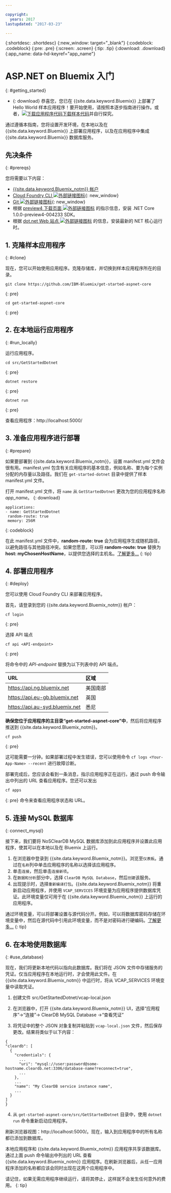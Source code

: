 ```yaml
---

copyright:
  years: 2017
lastupdated: "2017-03-23"

---
```


{:shortdesc: .shortdesc}
{:new_window: target="_blank"}
{:codeblock: .codeblock}
{:pre: .pre}
{:screen: .screen}
{:tip: .tip}
{:download: .download}
{:app_name: data-hd-keyref="app_name"}

# ASP.NET on Bluemix 入门
{: #getting_started}

* {: download} 恭喜您，您已在 {{site.data.keyword.Bluemix}} 上部署了 Hello World 样本应用程序！要开始使用，请按照本逐步指南进行操作。或者，<a class="xref" href="http://bluemix.net" target="_blank" title="（下载样本代码）"><img class="hidden" src="../../images/btn_starter-code.svg" alt="下载应用程序代码" />下载样本代码</a>并自行探究。

通过遵循本指南，您将设置开发环境，在本地以及在 {{site.data.keyword.Bluemix}} 上部署应用程序，以及在应用程序中集成 {{site.data.keyword.Bluemix}} 数据库服务。

## 先决条件
{: #prereqs}

您将需要以下内容：
* [{{site.data.keyword.Bluemix_notm}} 帐户](https://console.ng.bluemix.net/registration/)
* [Cloud Foundry CLI ![外部链接图标](../../icons/launch-glyph.svg "外部链接图标")](https://github.com/cloudfoundry/cli#downloads){: new_window}
* [Git ![外部链接图标](../../icons/launch-glyph.svg "外部链接图标")](https://git-scm.com/downloads){: new_window}
* 根据 [preview4 下载页面 ![外部链接图标](../../icons/launch-glyph.svg "外部链接图标")](https://github.com/dotnet/core/blob/master/release-notes/download-archives/preview4-download.md) 的指示信息，安装 .NET Core 1.0.0-preview4-004233 SDK。
* 根据 [dot.net Web 站点 ![外部链接图标](../../icons/launch-glyph.svg "外部链接图标")](https://www.microsoft.com/net/download/core#/runtime) 的信息，安装最新的 NET 核心运行时。

## 1. 克隆样本应用程序
{: #clone}

现在，您可以开始使用应用程序。克隆存储库，并切换到样本应用程序所在的目录。
  ```
git clone https://github.com/IBM-Bluemix/get-started-aspnet-core
  ```
  {: pre}
  ```
cd get-started-aspnet-core
  ```
  {: pre}

## 2. 在本地运行应用程序
{: #run_locally}

运行应用程序。
  ```
cd src/GetStartedDotnet
  ```
  {: pre}
  ```
dotnet restore
  ```
  {: pre}
  ```
dotnet run
  ```
  {: pre}

查看应用程序：http://localhost:5000/

## 3. 准备应用程序进行部署
{: #prepare}

如果要部署到 {{site.data.keyword.Bluemix_notm}}，设置 manifest.yml 文件会很有用。manifest.yml 包含有关应用程序的基本信息，例如名称、要为每个实例分配的内存量以及路径。我们在 `get-started-dotnet` 目录中提供了样本 manifest.yml 文件。

打开 manifest.yml 文件，将 `name` 从 `GetStartedDotnet` 更改为您的应用程序名称 <var class="keyword varname" data-hd-keyref="app_name">app_name</var>。
{: download}

  ```
 applications:
 - name: GetStartedDotnet
   random-route: true
   memory: 256M
  ```
  {: codeblock}

在此 manifest.yml 文件中，**random-route: true** 会为应用程序生成随机路径，以避免路径与其他路径冲突。如果您愿意，可以将 **random-route: true** 替换为 **host: myChosenHostName**，以提供您选择的主机名。[了解更多...](/docs/manageapps/depapps.html#appmanifest)
{: tip}

## 4. 部署应用程序
{: #deploy}

您可以使用 Cloud Foundry CLI 来部署应用程序。

首先，请登录到您的 {{site.data.keyword.Bluemix_notm}} 帐户：
  ```
cf login
```
  {: pre}

选择 API 端点
  ```
cf api <API-endpoint>
  ```
  {: pre}

将命令中的 *API-endpoint* 替换为以下列表中的 API 端点。

|URL                             |区域            |
|:-------------------------------|:---------------|
| https://api.ng.bluemix.net     | 美国南部       |
| https://api.eu-gb.bluemix.net  | 英国           |
| https://api.au-syd.bluemix.net | 悉尼           |

**确保您位于应用程序的主目录“get-started-aspnet-core”中**，然后将应用程序推送到 {{site.data.keyword.Bluemix_notm}}。
  ```
cf push
```
  {: pre}

这可能需要一分钟。如果部署过程中发生错误，您可以使用命令 `cf logs <Your-App-Name> --recent` 进行故障诊断。

部署完成后，您应该会看到一条消息，指示应用程序正在运行。通过 push 命令输出中列出的 URL 查看应用程序。您还可以发出 
  ```
cf apps
  ```
  {: pre}
  命令来查看应用程序状态和 URL。

## 5. 连接 MySQL 数据库
{: connect_mysql}

接下来，我们要将 NoSClearDB MySQL 数据库添加到此应用程序并设置此应用程序，使其可以在本地以及在 Bluemix 上运行。

1. 在浏览器中登录到 {{site.data.keyword.Bluemix_notm}}。浏览至`仪表板`。通过在`名称`列中单击应用程序的名称以选择该应用程序。
2. 单击`连接`，然后单击`连接新项`。
2. 在`数据和分析`部分中，选择 `ClearDB MySQL Database`，然后`创建`该服务。
3. 出现提示时，选择`重新编译打包`。{{site.data.keyword.Bluemix_notm}} 将重新启动应用程序，并使用 `VCAP_SERVICES` 环境变量为应用程序提供数据库凭证。此环境变量仅可用于在 {{site.data.keyword.Bluemix_notm}} 上运行的应用程序。

通过环境变量，可以将部署设置与源代码分开。例如，可以将数据库密码存储在环境变量中，然后在源代码中引用此环境变量，而不是对密码进行硬编码。[了解更多...](/docs/manageapps/depapps.html#app_env)
{: tip}

## 6. 在本地使用数据库
{: #use_database}

现在，我们将更新本地代码以指向此数据库。我们将在 JSON 文件中存储服务的凭证。仅当应用程序在本地运行时，才会使用此文件。在 {{site.data.keyword.Bluemix_notm}} 中运行时，将从 VCAP_SERVICES 环境变量中读取凭证。

1. 创建文件 src/GetStartedDotnet/vcap-local.json

2. 在浏览器中，打开 {{site.data.keyword.Bluemix_notm}} UI，选择“应用程序”->“连接”-> ClearDB MySQL Database ->“查看凭证”

3. 将凭证中的整个 JSON 对象复制并粘贴到 `vcap-local.json` 文件，然后保存更改。结果将类似于以下内容：
  ```
  {
  "cleardb": [
    {
      "credentials": {
        ...
        "uri": "mysql://user:password@some-hostname.cleardb.net:3306/database-name?reconnect=true",
        ...
      },
      ...
      "name": "My ClearDB service instance name",
      ...
    }
  ]
}
  ```

4. 从 `get-started-aspnet-core/src/GetStartedDotnet` 目录中，使用 `dotnet run` 命令重新启动应用程序。

  刷新浏览器视图：http://localhost:5000/。现在，输入到应用程序中的所有名称都已添加到数据库。

  本地应用程序和 {{site.data.keyword.Bluemix_notm}} 应用程序共享该数据库。通过上面 push 命令输出中列出的 URL 查看 {{site.data.keyword.Bluemix_notm}} 应用程序。在刷新浏览器后，从任一应用程序添加的名称都应该会同时出现在这两个应用程序中。

请记住，如果无需应用程序继续运行，请将其停止，这样就不会发生任何意外的费用。
{: tip}
